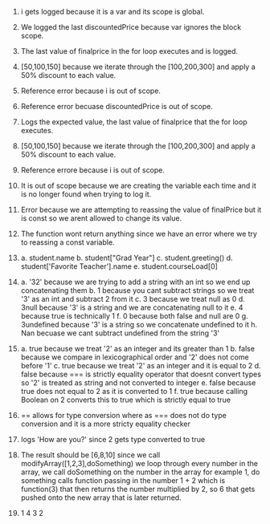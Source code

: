 1. i gets logged because it is a var and its scope is global.
2. We logged the last discountedPrice because var ignores the block scope.
3. The last value of finalprice in the for loop executes and is logged.
4. [50,100,150] because we iterate through the [100,200,300] and apply a 50% discount to each value.
5. Reference error because i is out of scope.
6. Reference error becuase discountedPrice is out of scope.
7. Logs the expected value, the last value of finalprice that the for loop executes.
8. [50,100,150] because we iterate through the [100,200,300] and apply a 50% discount to each value.
9. Reference errore because i is out of scope.
10. It is out of scope because we are creating the variable each time and it is no longer found when trying to log it.
11. Error because we are attempting to reassing the value of finalPrice but it is const so we arent allowed to change its value.
12. The function wont return anything since we have an error where we try to reassing a const variable.
13. 
    a. student.name
    b. student["Grad Year"]
    c. student.greeting()
    d. student['Favorite Teacher'].name
    e. student.courseLoad[0]

14. 
    a. '32' because we are trying to add a string with an int so we end up concatenating them
    b. 1 because you cant subtract strings so we treat '3' as an int and subtract 2 from it
    c. 3 because we treat null as 0
    d. 3null because '3' is a string and we are concatenating null to it
    e. 4 because true is technically 1
    f. 0 because both false and null are 0
    g. 3undefined because '3' is a string so we concatenate undefined to it
    h. Nan becuase we cant subtract undefined from the string '3'

15. 
    a. true because we treat '2' as an integer and its greater than 1
    b. false because we compare in lexicographical order and '2' does not come before '1'
    c. true because we treat '2' as an integer and it is equal to 2
    d. false because === is strictly equality operator that doesnt convert types so '2' is treated as string and not converted to integer
    e. false because true does not equal to 2 as it is converted to 1
    f. true because calling Boolean on 2 converts this to true which is strictly equal to true

16. == allows for type conversion where as === does not do type conversion and it is a more stricty equality checker
17. logs 'How are you?' since 2 gets type converted to true

18. The result should be [6,8,10] since we call modifyArray([1,2,3],doSomething) we loop through every number in the array, we call doSomething on the number in the array for example 1, do something calls function passing in the number 1 + 2 which is function(3) that then returns the number multiplied by 2, so 6 that gets pushed onto the new array that is later returned.

19. 
    1 
    4 
    3 
    2
